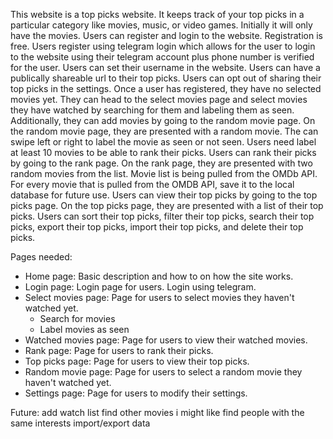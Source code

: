 <!-- # Toppick
## Description
**tl;dr** This is a website that keeps track of your top picks in a particular category like movies, music, or video games.

If you are like me, you have a lot of things to do. One of them is to have conversations with other people.
A common theme that keeps popping up is "What is your favorite \[Movie or Music or Video game\]?" or more generatlly "What are your top picks for \[Movie or Music or Video game\]?"
If you've met me before, and you've asked me for a list of my top picks, you'll see that they tend to change quite frequently. That's because I'm a a dummy who forgets my top picks every now and then, especially when I've been away from the particular \[Movie or Music or Video game\] I'm interested in. Basically, I'm a dummy who doesn't remember my top picks. So I'm making this small website so I can properly rank my top picks and keep track of them. 

## Features
Basic features:
* **Rank Picks**: This is where you can compare 2 random picks from the same category, choose the one you like the most, and rank it as your top pick.
* **Add new picks**: You can add new picks to the website. These may be movies, music, or video games.
* **Modify a pick**: You can modify a pick that you've already added. Maybe you made a mistake, or maybe season 8 came out and it ruined the whole experience for you (damn you Game of Thrones).
* **View your top picks**: You can view your top picks. You can see the top picks for movies, music, or video games. You can sort them, filter them, search them, export them, import them ... you name it.
And that's it!

## How do I get started?
Head over to the [https://toppicks.top](https://www.youtube.com/watch?v=dQw4w9WgXcQ) and follow the instructions. -->

This website is a top picks website. It keeps track of your top picks in a particular category like movies, music, or video games. Initially it will only have the movies.
Users can register and login to the website. Registration is free. Users register using telegram login which allows for the user to login to the website using their telegram account plus phone number is verified for the user. Users can set their username in the website. Users can have a publically shareable url to their top picks. Users can opt out of sharing their top picks in the settings. 
Once a user has registered, they have no selected movies yet. 
They can head to the select movies page and select movies they have watched by searching for them and labeling them as seen.
Additionally, they can add movies by going to the random movie page. On the random movie page, they are presented with a random movie. The can swipe left or right to label the movie as seen or not seen. 
Users need label at least 10 movies to be able to rank their picks.
Users can rank their picks by going to the rank page. On the rank page, they are presented with two random movies from the list.
Movie list is being pulled from the OMDb API. For every movie that is pulled from the OMDB API, save it to the local database for future use.
Users can view their top picks by going to the top picks page. On the top picks page, they are presented with a list of their top picks. Users can sort their top picks, filter their top picks, search their top picks, export their top picks, import their top picks, and delete their top picks.

Pages needed:
* Home page: Basic description and how to on how the site works.
* Login page: Login page for users. Login using telegram.
* Select movies page: Page for users to select movies they haven't watched yet.
    - Search for movies
    - Label movies as seen
* Watched movies page: Page for users to view their watched movies.
* Rank page: Page for users to rank their picks.
* Top picks page: Page for users to view their top picks.
* Random movie page: Page for users to select a random movie they haven't watched yet.
* Settings page: Page for users to modify their settings.


Future:
add watch list
find other movies i might like
find people with the same interests
import/export data
